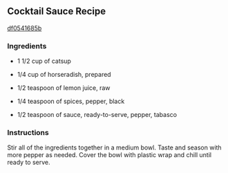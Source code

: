 ## Cocktail Sauce Recipe

[df0541685b](http://www.chowhound.com/recipes/cocktail-sauce-30864)

### Ingredients

 - 1 1/2 cup of catsup

 - 1/4 cup of horseradish, prepared

 - 1/2 teaspoon of lemon juice, raw

 - 1/4 teaspoon of spices, pepper, black

 - 1/2 teaspoon of sauce, ready-to-serve, pepper, tabasco

### Instructions

Stir all of the ingredients together in a medium bowl. Taste and season with more pepper as needed. Cover the bowl with plastic wrap and chill until ready to serve.